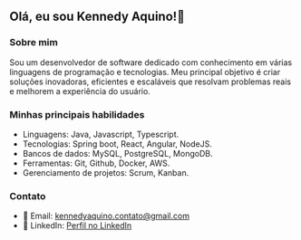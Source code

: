 ## Olá, eu sou Kennedy Aquino!👋

### Sobre mim
Sou um desenvolvedor de software dedicado com conhecimento em várias linguagens de programação e tecnologias. Meu principal objetivo é criar soluções inovadoras, eficientes e escaláveis que resolvam problemas reais e melhorem a experiência do usuário.

### Minhas principais habilidades
- Linguagens: Java, Javascript, Typescript.
- Tecnologias: Spring boot, React, Angular, NodeJS. 
- Bancos de dados: MySQL, PostgreSQL, MongoDB.
- Ferramentas: Git, Github, Docker, AWS.
- Gerenciamento de projetos: Scrum, Kanban.

### Contato
- 📧 Email: kennedyaquino.contato@gmail.com
- 💼 LinkedIn: [Perfil no LinkedIn](https://www.linkedin.com/in/kennedy-aquino-b8a70a1b2/)


